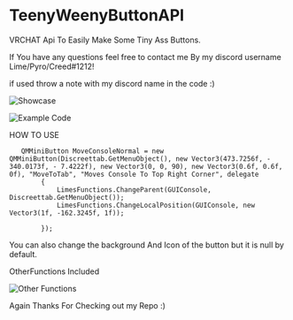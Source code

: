 # TeenyWeenyButtonAPI
VRCHAT Api To Easily Make Some Tiny Ass Buttons.


If You have any questions feel free to contact me By my discord username Lime/Pyro/Creed#1212!

if used throw a note with my discord name in the code :)

![Showcase](https://i.imgur.com/SgTUDys.gif)

![Example Code](https://i.imgur.com/4k7R64R.png)


HOW TO USE

       QMMiniButton MoveConsoleNormal = new QMMiniButton(Discreettab.GetMenuObject(), new Vector3(473.7256f, - 340.0173f, - 7.4222f), new Vector3(0, 0, 90), new Vector3(0.6f, 0.6f, 0f), "MoveToTab", "Moves Console To Top Right Corner", delegate
            {
                LimesFunctions.ChangeParent(GUIConsole, Discreettab.GetMenuObject());
                LimesFunctions.ChangeLocalPosition(GUIConsole, new Vector3(1f, -162.3245f, 1f));

            });
            
You can also change the background And Icon of the button but it is null by default.

OtherFunctions Included

![Other Functions](https://i.imgur.com/sE2zPqS.png)

Again Thanks For Checking out my Repo :)

